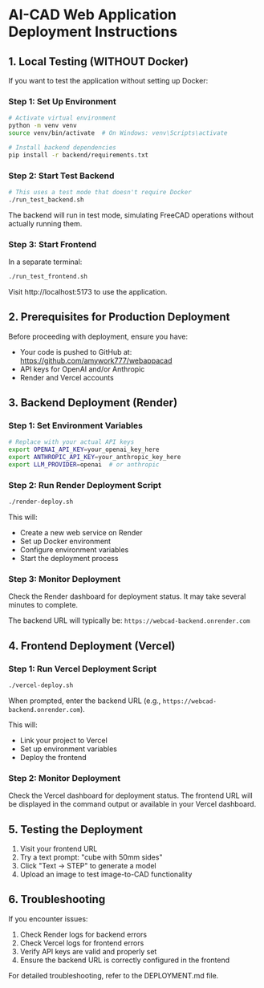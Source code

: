 # AI-CAD Web Application Deployment Instructions

## 1. Local Testing (WITHOUT Docker)

If you want to test the application without setting up Docker:

### Step 1: Set Up Environment

```sh
# Activate virtual environment
python -m venv venv
source venv/bin/activate  # On Windows: venv\Scripts\activate

# Install backend dependencies
pip install -r backend/requirements.txt
```

### Step 2: Start Test Backend

```sh
# This uses a test mode that doesn't require Docker
./run_test_backend.sh
```

The backend will run in test mode, simulating FreeCAD operations without actually running them.

### Step 3: Start Frontend

In a separate terminal:

```sh
./run_test_frontend.sh
```

Visit http://localhost:5173 to use the application.

## 2. Prerequisites for Production Deployment

Before proceeding with deployment, ensure you have:

- Your code is pushed to GitHub at: https://github.com/amywork777/webappacad
- API keys for OpenAI and/or Anthropic
- Render and Vercel accounts

## 3. Backend Deployment (Render)

### Step 1: Set Environment Variables

```sh
# Replace with your actual API keys
export OPENAI_API_KEY=your_openai_key_here
export ANTHROPIC_API_KEY=your_anthropic_key_here
export LLM_PROVIDER=openai  # or anthropic
```

### Step 2: Run Render Deployment Script

```sh
./render-deploy.sh
```

This will:
- Create a new web service on Render
- Set up Docker environment
- Configure environment variables
- Start the deployment process

### Step 3: Monitor Deployment

Check the Render dashboard for deployment status. It may take several minutes to complete.

The backend URL will typically be: `https://webcad-backend.onrender.com`

## 4. Frontend Deployment (Vercel)

### Step 1: Run Vercel Deployment Script

```sh
./vercel-deploy.sh
```

When prompted, enter the backend URL (e.g., `https://webcad-backend.onrender.com`).

This will:
- Link your project to Vercel
- Set up environment variables
- Deploy the frontend

### Step 2: Monitor Deployment

Check the Vercel dashboard for deployment status.
The frontend URL will be displayed in the command output or available in your Vercel dashboard.

## 5. Testing the Deployment

1. Visit your frontend URL
2. Try a text prompt: "cube with 50mm sides"
3. Click "Text → STEP" to generate a model
4. Upload an image to test image-to-CAD functionality

## 6. Troubleshooting

If you encounter issues:

1. Check Render logs for backend errors
2. Check Vercel logs for frontend errors
3. Verify API keys are valid and properly set
4. Ensure the backend URL is correctly configured in the frontend

For detailed troubleshooting, refer to the DEPLOYMENT.md file. 